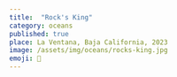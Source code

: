 ```yaml
---
title:  "Rock's King"
category: oceans
published: true
place: La Ventana, Baja California, 2023
image: /assets/img/oceans/rocks-king.jpg
emoji: 🐋
---
```


<div align="center" markdown="1">
</div>
